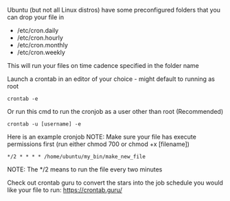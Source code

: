 Ubuntu (but not all Linux distros) have some preconfigured folders that you can drop your file in
* /etc/cron.daily
* /etc/cron.hourly
* /etc/cron.monthly
* /etc/cron.weekly

This will run your files on time cadence specified in the folder name

Launch a crontab in an editor of your choice - might default to running as root
```
crontab -e
```

Or run this cmd to run the cronjob as a user other than root (Recommended)
```
crontab -u [username] -e
```

Here is an example cronjob
NOTE: Make sure your file has execute permissions first (run either chmod 700 or chmod +x [filename])
```
*/2 * * * * /home/ubuntu/my_bin/make_new_file
```

NOTE: The */2 means to run the file every two minutes

Check out crontab guru to convert the stars into the job schedule you would like your file to run:
https://crontab.guru/
